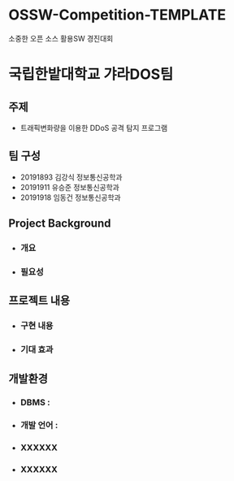 # OSSW-Competition-TEMPLATE
소중한 오픈 소스 활용SW 경진대회
# 국립한밭대학교 갸라DOS팀

## 주제 
- 트래픽변화량을 이용한 DDoS 공격 탐지 프로그램 
  
## 팀 구성 
- 20191893 김강식 정보통신공학과
- 20191911 유승준 정보통신공학과
- 20191918 임동건 정보통신공학과

## Project Background
  - ### 개요
  - ### 필요성
    
## 프로젝트 내용
  - ### 구현 내용
  - ### 기대 효과

## 개발환경
  - ### DBMS :
  - ### 개발 언어 :
  - ### XXXXXX
  - ### XXXXXX
